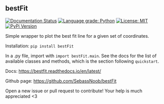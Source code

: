 ## bestFit

[![Documentation Status](https://readthedocs.org/projects/pip/badge/?version=stable)](https://pip.pypa.io/en/stable/?badge=stable)
[![Language grade: Python](https://img.shields.io/lgtm/grade/python/g/sebass-but-ab/bestFit.svg?logo=lgtm&logoWidth=18)](https://lgtm.com/projects/g/sebass-but-ab/bestFit/context:python)
[![License: MIT](https://img.shields.io/badge/License-MIT-yellow.svg)](https://opensource.org/licenses/MIT)
[![PyPi Version](https://img.shields.io/pypi/v/bestFit.svg)](https://pypi.python.org/pypi/bestFit/)

Simple wrapper to plot the best fit line for a given set of coordinates.

Installation:
``pip install bestFit``

In a .py file, import with ``import bestFit.main``.
See the docs for the list of available classes and methods, which is the section following ``quickstart``.

Docs: https://bestfit.readthedocs.io/en/latest/

Github page: https://github.com/SebassNoob/bestFit

Open a new issue or pull request to contribute! Your help is much appreciated <3


